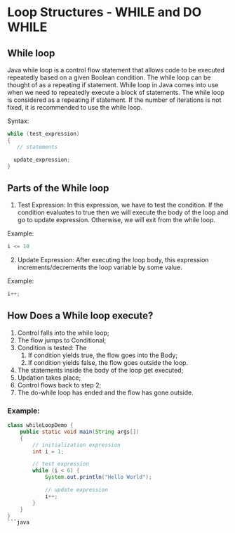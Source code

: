 # Loop Structures - WHILE and DO WHILE

## While loop

Java while loop is a control flow statement that allows code to be executed repeatedly based on a given Boolean condition. The while loop can be thought of as a repeating if statement. While loop in Java comes into use when we need to repeatedly execute a block of statements. The while loop is considered as a repeating if statement. If the number of iterations is not fixed, it is recommended to use the while loop.

Syntax:

```java
while (test_expression)
{
   // statements

  update_expression;
}
```

## Parts of the While loop

1. Test Expression: In this expression, we have to test the condition. If the condition evaluates to true then we will execute the body of the loop and go to update expression. Otherwise, we will exit from the while loop.

Example:

```java
i <= 10
```

2. Update Expression: After executing the loop body, this expression increments/decrements the loop variable by some value.

Example:

```java
i++;
```

## How Does a While loop execute?

1. Control falls into the while loop;
2. The flow jumps to Conditional;
3. Condition is tested: The
   1. If condition yields true, the flow goes into the Body;
   2. If condition yields false, the flow goes outside the loop.
4. The statements inside the body of the loop get executed;
5. Updation takes place;
6. Control flows back to step 2;
7. The do-while loop has ended and the flow has gone outside.

### Example:

````java
class whileLoopDemo {
    public static void main(String args[])
    {
        // initialization expression
        int i = 1;

        // test expression
        while (i < 6) {
            System.out.println("Hello World");

            // update expression
            i++;
        }
    }
}
```java
````
